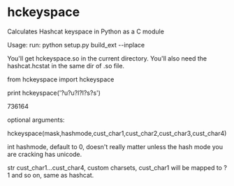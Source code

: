 # hckeyspace
Calculates Hashcat keyspace in Python as a C module

Usage:
run:
python setup.py build_ext --inplace

You'll get hckeyspace.so in the current directory. You'll also need the hashcat.hcstat in the same dir of .so file.


from hckeyspace import hckeyspace

print hckeyspace('?u?u?l?l?s?s')

736164

optional arguments:

hckeyspace(mask,hashmode,cust_char1,cust_char2,cust_char3,cust_char4)

int hashmode, default to 0, doesn't really matter unless the hash mode you are cracking has unicode.

str cust_char1...cust_char4, custom charsets, cust_char1 will be mapped to ?1 and so on, same as hashcat.


